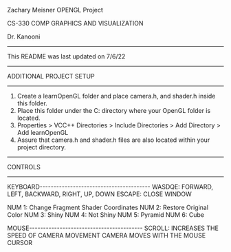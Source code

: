 Zachary Meisner OPENGL Project

CS-330 COMP GRAPHICS AND VISUALIZATION

Dr. Kanooni

--------------------------------------
This README was last updated on 7/6/22

--------------------------------------
ADDITIONAL PROJECT SETUP

-----
1. Create a learnOpenGL folder and place camera.h, and shader.h inside this folder.
2. Place this folder under the C: directory where your OpenGL folder is located.
3. Properties > VCC++ Directories > Include Directories > Add Directory > Add learnOpenGL
4. Assure that camera.h and shader.h files are also located within your project directory.
--------
CONTROLS
________
KEYBOARD----------------------------------------
WASDQE: FORWARD, LEFT, BACKWARD, RIGHT, UP, DOWN
ESCAPE: CLOSE WINDOW

NUM 1: Change Fragment Shader Coordinates
NUM 2: Restore Original Color
NUM 3: Shiny
NUM 4: Not Shiny
NUM 5: Pyramid
NUM 6: Cube

MOUSE-----------------------------------------
SCROLL: INCREASES THE SPEED OF CAMERA MOVEMENT
CAMERA MOVES WITH THE MOUSE CURSOR

